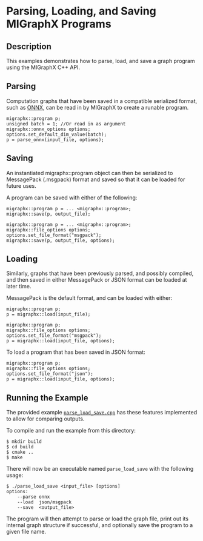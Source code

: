 # Parsing, Loading, and Saving MIGraphX Programs

## Description
This examples demonstrates how to parse, load, and save a graph program using the MIGraphX C++ API. 

## Parsing
Computation graphs that have been saved in a compatible serialized format, such as [ONNX](https://onnx.ai/get-started.html), can be read in by MIGraphX to create a runable program. 

```
migraphx::program p;
unsigned batch = 1; //Or read in as argument
migraphx::onnx_options options;
options.set_default_dim_value(batch);
p = parse_onnx(input_file, options);
```

## Saving
An instantiated migraphx::program object can then be serialized to MessagePack (.msgpack) format and saved so that it can be loaded for future uses. 

A program can be saved with either of the following:
```
migraphx::program p = ... <migraphx::program>;
migraphx::save(p, output_file); 
```

```
migraphx::program p = ... <migraphx::program>;
migraphx::file_options options;
options.set_file_format("msgpack");
migraphx::save(p, output_file, options);
```

## Loading
Similarly, graphs that have been previously parsed, and possibly compiled, and then saved in either MessagePack or JSON format can be loaded at later time. 

MessagePack is the default format, and can be loaded with either:
```
migraphx::program p;
p = migraphx::load(input_file);
```

```
migraphx::program p;
migraphx::file_options options;
options.set_file_format("msgpack");
p = migraphx::load(input_file, options);
```
To load a program that has been saved in JSON format:
```
migraphx::program p;
migraphx::file_options options;
options.set_file_format("json");
p = migraphx::load(input_file, options);
```


## Running the Example
The provided example [`parse_load_save.cpp`](./parse_load_save.cpp) has these features implemented to allow for comparing outputs. 

To compile and run the example from this directory:
```
$ mkdir build
$ cd build
$ cmake ..
$ make
```
There will now be an executable named `parse_load_save` with the following usage:
```
$ ./parse_load_save <input_file> [options]
options:
	--parse onnx
	--load  json/msgpack
	--save  <output_file>
```

The program will then attempt to parse or load the graph file, print out its internal graph structure if successful, and optionally save the program to a given file name.

